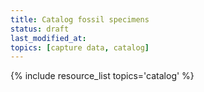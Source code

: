 ```yaml
---
title: Catalog fossil specimens
status: draft
last_modified_at: 
topics: [capture data, catalog]
---
```


{% include resource_list topics='catalog' %}
